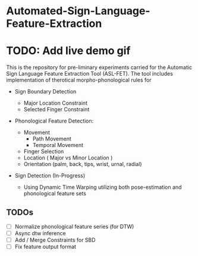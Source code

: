 # Automated-Sign-Language-Feature-Extraction



# TODO: Add live demo gif

This is the repository for pre-liminary experiments carried for the Automatic Sign Language Feature Extraction Tool (ASL-FET). The tool includes implementation of therotical morpho-phonological rules for

- Sign Boundary Detection
    - Major Location Constraint
    - Selected Finger Constraint

- Phonological Feature Detection:
    - Movement
        - Path Movement
        - Temporal Movement
    - Finger Selection
    - Location ( Major vs Minor Location )
    - Orientation (palm, back, tips, wrist, urnal, radial)

- Sign Detection (In-Progress)
    - Using Dynamic Time Warping utilizing both pose-estimation and phonological feature sets

## TODOs
- [ ] Normalize phonological feature series (for DTW)
- [ ] Async dtw inference
- [ ] Add / Merge Constraints for SBD
- [ ] Fix feature output format